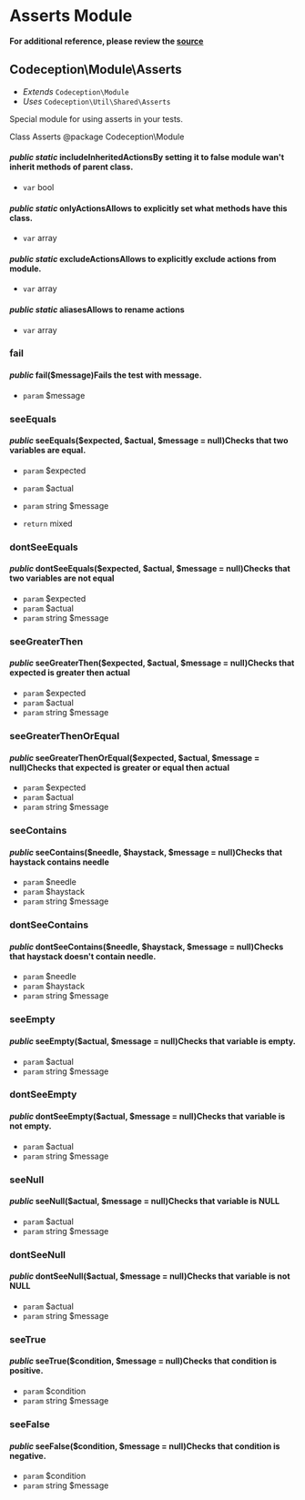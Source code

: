 # Asserts Module

**For additional reference, please review the [source](https://github.com/Codeception/Codeception/tree/master/src/Codeception/Module/Asserts.php)**
## Codeception\Module\Asserts

* *Extends* `Codeception\Module`
* *Uses* `Codeception\Util\Shared\Asserts`

Special module for using asserts in your tests.

Class Asserts
@package Codeception\Module
#### *public static* includeInheritedActionsBy setting it to false module wan't inherit methods of parent class.

 * `var`  bool
#### *public static* onlyActionsAllows to explicitly set what methods have this class.

 * `var`  array
#### *public static* excludeActionsAllows to explicitly exclude actions from module.

 * `var`  array
#### *public static* aliasesAllows to rename actions

 * `var`  array









































### fail
#### *public* fail($message)Fails the test with message.

 * `param`  $message
### seeEquals
#### *public* seeEquals($expected, $actual, $message = null)Checks that two variables are equal.

 * `param`         $expected
 * `param`         $actual
 * `param`  string $message

 * `return`  mixed
### dontSeeEquals
#### *public* dontSeeEquals($expected, $actual, $message = null)Checks that two variables are not equal

 * `param`         $expected
 * `param`         $actual
 * `param`  string $message
### seeGreaterThen
#### *public* seeGreaterThen($expected, $actual, $message = null)Checks that expected is greater then actual

 * `param`         $expected
 * `param`         $actual
 * `param`  string $message
### seeGreaterThenOrEqual
#### *public* seeGreaterThenOrEqual($expected, $actual, $message = null)Checks that expected is greater or equal then actual

 * `param`         $expected
 * `param`         $actual
 * `param`  string $message
### seeContains
#### *public* seeContains($needle, $haystack, $message = null)Checks that haystack contains needle

 * `param`         $needle
 * `param`         $haystack
 * `param`  string $message
### dontSeeContains
#### *public* dontSeeContains($needle, $haystack, $message = null)Checks that haystack doesn't contain needle.

 * `param`         $needle
 * `param`         $haystack
 * `param`  string $message
### seeEmpty
#### *public* seeEmpty($actual, $message = null)Checks that variable is empty.

 * `param`         $actual
 * `param`  string $message
### dontSeeEmpty
#### *public* dontSeeEmpty($actual, $message = null)Checks that variable is not empty.

 * `param`         $actual
 * `param`  string $message
### seeNull
#### *public* seeNull($actual, $message = null)Checks that variable is NULL

 * `param`         $actual
 * `param`  string $message
### dontSeeNull
#### *public* dontSeeNull($actual, $message = null)Checks that variable is not NULL

 * `param`         $actual
 * `param`  string $message
### seeTrue
#### *public* seeTrue($condition, $message = null)Checks that condition is positive.

 * `param`         $condition
 * `param`  string $message
### seeFalse
#### *public* seeFalse($condition, $message = null)Checks that condition is negative.

 * `param`         $condition
 * `param`  string $message

